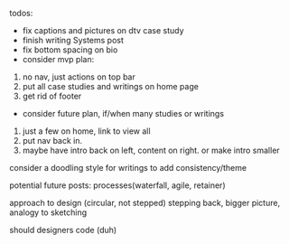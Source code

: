 todos:
- fix captions and pictures on dtv case study
- finish writing Systems post
- fix bottom spacing on bio
- consider mvp plan:
1. no nav, just actions on top bar
2. put all case studies and writings on home page
3. get rid of footer

- consider future plan, if/when many studies or writings
1. just a few on home, link to view all
2. put nav back in.
3. maybe have intro back on left, content on right. or make intro smaller

consider a doodling style for writings to add consistency/theme

potential future posts:
processes(waterfall, agile, retainer)

approach to design (circular, not stepped) stepping back, bigger picture, analogy to sketching

should designers code (duh)